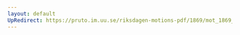 ```yaml
---
layout: default
UpRedirect: https://pruto.im.uu.se/riksdagen-motions-pdf/1869/mot_1869__ak__37/mot_1869__ak__37-002.pdf
---
```

